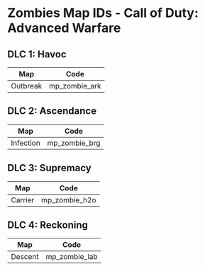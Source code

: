# Zombies Map IDs - Call of Duty: Advanced Warfare

## DLC 1: Havoc
| Map | Code |
| --- | --- |
| Outbreak | mp_zombie_ark |

## DLC 2: Ascendance
| Map | Code |
| --- | --- |
| Infection | mp_zombie_brg |

## DLC 3: Supremacy
| Map | Code |
| --- | --- |
| Carrier | mp_zombie_h2o |

## DLC 4: Reckoning
| Map | Code |
| --- | --- |
| Descent | mp_zombie_lab |

